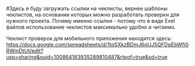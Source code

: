   #Здесь я буду загружать ссылки на чеклисты, вернее шаблоны чеклистов, на основании которых можно разработать проверки для нужного проекта. Почему именно ссылки - потому что в виде Exel файлов использование чеклистов максимально удобно и читаемо.


  Чеклист проверок для мобильного приложения находится здесь: https://docs.google.com/spreadsheets/d/1tqSXkzBDmJ6qUJ5QFDpEbWfi0RWmDtUt/edit?usp=sharing&ouid=100864183935289810487&rtpof=true&sd=true

